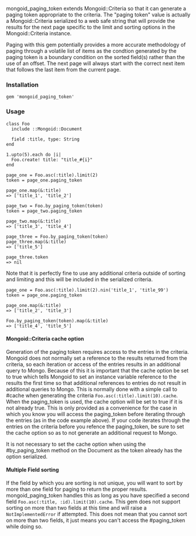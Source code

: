 
mongoid_paging_token extends Mongoid::Criteria so that it can generate a paging token appropriate to the criteria.  The "paging token" value is actually a Mongoid::Criteria serialized to a web safe string that will provide the results for the next page specific to the limit and sorting options in the Mongoid::Criteria instance.

Paging with this gem potentially provides a more accurate methodology of paging through a volatile list of items as the condtion generated by the paging token is a boundary condition on the sorted field(s) rather than the use of an offset.  The next page will always start with the correct next item that follows the last item from the current page.


### Installation

`gem 'mongoid_paging_token'`

### Usage

```
class Foo
  include ::Mongoid::Document

  field :title, type: String
end

1.upto(5).each do |i|
  Foo.create! title: "title_#{i}"
end

page_one = Foo.asc(:title).limit(2)
token = page_one.paging_token

page_one.map(&:title)
=> ['title_1', 'title_2']

page_two = Foo.by_paging_token(token)
token = page_two.paging_token

page_two.map(&:title)
=> ['title_3', 'title_4']

page_three = Foo.by_paging_token(token)
page_three.map(&:title)
=> ['title_5']

page_three.token
=> nil 
```

Note that it is perfectly fine to use any additional criteria outside of sorting and limiting and this will be included in the serialized criteria.
```
page_one = Foo.asc(:title).limit(2).nin('title_1', 'title_99')
token = page_one.paging_token

page_one.map(&:title)
=> ['title_2', 'title_3']

Foo.by_paging_token(token).map(&:title)
=> ['title_4', 'title_5']
```

#### Mongoid::Criteria cache option

Generation of the paging token requires access to the entries in the criteria.  Mongoid does not normally set a reference to the results returned from the criteria, so each iteration or access of the entries results in an additional query to Mongo.  Because of this it is important that the cache option be set to true which tells Mongoid to set an instance variable reference to the results the first time so that additional references to entries do not result in additional queries to Mongo.  This is normally done with a simple call to #cache when generating the criteria `Foo.asc(:title).limit(10).cache`.  When the paging_token is used, the cache option will be set to true if it is not already true.  This is only provided as a convenience for the case in which you know you will access the paging_token before iterating through the entries (as in the code example above).  If your code iterates through the entries on the criteria before you refence the paging_token, be sure to set the cache option so as to not generate an additional request to Mongo.

It is not necessary to set the cache option when using the #by_paging_token method on the Document as the token already has the option serialized.

#### Multiple Field sorting

If the field by which you are sorting is not unique, you will want to sort by more than one field for paging to return the proper results.  mongoid_paging_token handles this as long as you have specified a second field `Foo.asc(:title, :id).limit(10).cache`.  This gem does not support sorting on more than two fields at this time and will raise a `NotImplementedError` if attempted.  This does not mean that you cannot sort on more than two fields, it just means you can't access the #paging_token while doing so.


